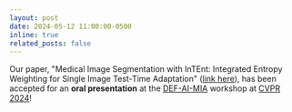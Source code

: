 ```yaml
---
layout: post
date: 2024-05-12 11:00:00-0500
inline: true
related_posts: false
---
```


Our paper, "Medical Image Segmentation with InTEnt: Integrated Entropy Weighting for Single Image Test-Time Adaptation" ([link here](https://arxiv.org/abs/2402.09604)), has been accepted for an **oral presentation** at the [DEF-AI-MIA](https://ai-medical-image-analysis.github.io/4th/) workshop at [CVPR 2024](https://cvpr.thecvf.com/Conferences/2024)!